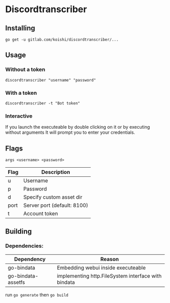 # Discordtranscriber

## Installing
`go get -u gitlab.com/koishi/discordtranscriber/...`

## Usage

### Without a token
`discordtranscriber "username" "password"`

### With a token
`discordtranscriber -t "Bot token"`

### Interactive
If you launch the executeable by double clicking on it or by executing without arguments It will prompt you to enter your credentials.

## Flags
`args <username> <password>`


| Flag | Description                 |
|------|-----------------------------|
| u    | Username                    |
| p    | Password                    |
| d    | Specify custom asset dir    |
| port | Server port (default: 8100) |
| t    | Account token               |

## Building

### Dependencies:
| Dependency         | Reason                                              |
|--------------------|-----------------------------------------------------|
| go-bindata         | Embedding webui inside executeable                  |
| go-bindata-assetfs | implementing http.FileSystem interface with bindata |

run `go generate` then `go build`
